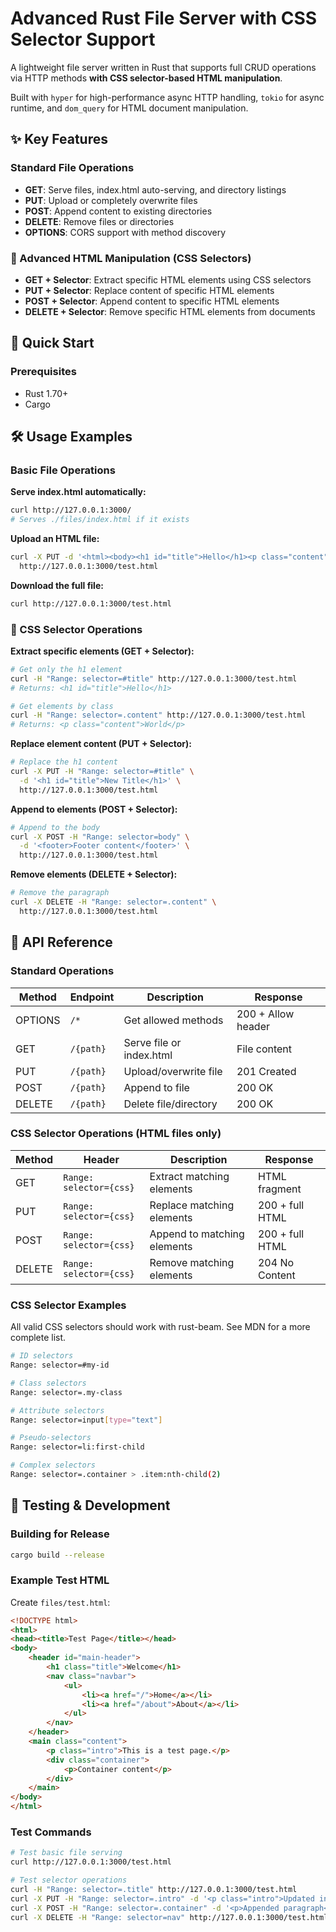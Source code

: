 # Advanced Rust File Server with CSS Selector Support

A lightweight file server written in Rust that supports full CRUD operations via HTTP methods **with CSS selector-based HTML manipulation**.

Built with `hyper` for high-performance async HTTP handling, `tokio` for async runtime, and `dom_query` for HTML document manipulation.

## ✨ Key Features

### Standard File Operations
- **GET**: Serve files, index.html auto-serving, and directory listings
- **PUT**: Upload or completely overwrite files
- **POST**: Append content to existing directories  
- **DELETE**: Remove files or directories
- **OPTIONS**: CORS support with method discovery

### 🎯 Advanced HTML Manipulation (CSS Selectors)
- **GET + Selector**: Extract specific HTML elements using CSS selectors
- **PUT + Selector**: Replace content of specific HTML elements
- **POST + Selector**: Append content to specific HTML elements
- **DELETE + Selector**: Remove specific HTML elements from documents

## 🚀 Quick Start

### Prerequisites

- Rust 1.70+ 
- Cargo

## 🛠️ Usage Examples

### Basic File Operations

**Serve index.html automatically:**
```bash
curl http://127.0.0.1:3000/
# Serves ./files/index.html if it exists
```

**Upload an HTML file:**
```bash
curl -X PUT -d '<html><body><h1 id="title">Hello</h1><p class="content">World</p></body></html>' \
  http://127.0.0.1:3000/test.html
```

**Download the full file:**
```bash
curl http://127.0.0.1:3000/test.html
```

### 🎯 CSS Selector Operations

**Extract specific elements (GET + Selector):**
```bash
# Get only the h1 element
curl -H "Range: selector=#title" http://127.0.0.1:3000/test.html
# Returns: <h1 id="title">Hello</h1>

# Get elements by class
curl -H "Range: selector=.content" http://127.0.0.1:3000/test.html
# Returns: <p class="content">World</p>
```

**Replace element content (PUT + Selector):**
```bash
# Replace the h1 content
curl -X PUT -H "Range: selector=#title" \
  -d '<h1 id="title">New Title</h1>' \
  http://127.0.0.1:3000/test.html
```

**Append to elements (POST + Selector):**
```bash
# Append to the body
curl -X POST -H "Range: selector=body" \
  -d '<footer>Footer content</footer>' \
  http://127.0.0.1:3000/test.html
```

**Remove elements (DELETE + Selector):**
```bash
# Remove the paragraph
curl -X DELETE -H "Range: selector=.content" \
  http://127.0.0.1:3000/test.html
```

## 📡 API Reference

### Standard Operations

| Method | Endpoint | Description | Response |
|--------|----------|-------------|----------|
| OPTIONS | `/*` | Get allowed methods | 200 + Allow header |
| GET | `/{path}` | Serve file or index.html | File content |
| PUT | `/{path}` | Upload/overwrite file | 201 Created |
| POST | `/{path}` | Append to file | 200 OK |
| DELETE | `/{path}` | Delete file/directory | 200 OK |

### CSS Selector Operations (HTML files only)

| Method | Header | Description | Response |
|--------|--------|-------------|----------|
| GET | `Range: selector={css}` | Extract matching elements | HTML fragment |
| PUT | `Range: selector={css}` | Replace matching elements | 200 + full HTML |
| POST | `Range: selector={css}` | Append to matching elements | 200 + full HTML |
| DELETE | `Range: selector={css}` | Remove matching elements | 204 No Content |

### CSS Selector Examples

All valid CSS selectors should work with rust-beam. See MDN for a more complete list.

```bash
# ID selectors
Range: selector=#my-id

# Class selectors  
Range: selector=.my-class

# Attribute selectors
Range: selector=input[type="text"]

# Pseudo-selectors
Range: selector=li:first-child

# Complex selectors
Range: selector=.container > .item:nth-child(2)
```

## 🧪 Testing & Development

### Building for Release

```bash
cargo build --release
```

### Example Test HTML

Create `files/test.html`:
```html
<!DOCTYPE html>
<html>
<head><title>Test Page</title></head>
<body>
    <header id="main-header">
        <h1 class="title">Welcome</h1>
        <nav class="navbar">
            <ul>
                <li><a href="/">Home</a></li>
                <li><a href="/about">About</a></li>
            </ul>
        </nav>
    </header>
    <main class="content">
        <p class="intro">This is a test page.</p>
        <div class="container">
            <p>Container content</p>
        </div>
    </main>
</body>
</html>
```

### Test Commands

```bash
# Test basic file serving
curl http://127.0.0.1:3000/test.html

# Test selector operations
curl -H "Range: selector=.title" http://127.0.0.1:3000/test.html
curl -X PUT -H "Range: selector=.intro" -d '<p class="intro">Updated intro</p>' http://127.0.0.1:3000/test.html
curl -X POST -H "Range: selector=.container" -d '<p>Appended paragraph</p>' http://127.0.0.1:3000/test.html
curl -X DELETE -H "Range: selector=nav" http://127.0.0.1:3000/test.html
```
